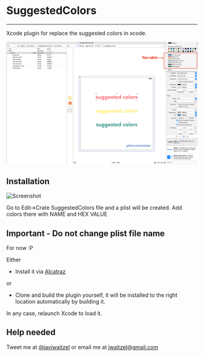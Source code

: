 # SuggestedColors
---

Xcode plugin for replace the suggested colors in xcode.

![Screenshot](https://raw.githubusercontent.com/jwaitzel/SuggestedColors/master/SuggestedColors.png)

## Installation

![Screenshot](https://raw.githubusercontent.com/jwaitzel/SuggestedColors/master/CreateFile.png)

Go to Edit->Crate SuggestedColors file and a plist will be created. Add colors there with NAME and HEX VALUE

## Important - Do not change plist file name
For now :P

Either

- Install it via [Alcatraz](http://alcatraz.io/)

or

- Clone and build the plugin yourself, it will be installed to the right location automatically by building it.


In any case, relaunch Xcode to load it.

## Help needed

Tweet me at [@javiwaitzel](https://twitter.com/javiwaitzel) or email me at [jwaitzel@gmail.com](jwaitzel@gmail.com)

